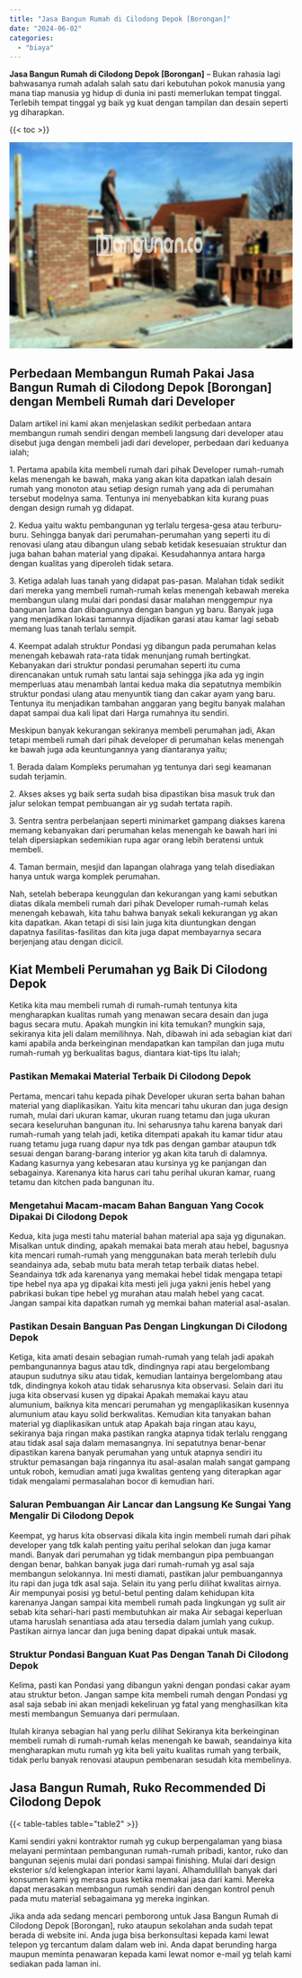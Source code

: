 ```yaml
---
title: "Jasa Bangun Rumah di Cilodong Depok [Borongan]"
date: "2024-06-02"
categories: 
  - "biaya"
---
```


**Jasa Bangun Rumah di Cilodong Depok \[Borongan\]** – Bukan rahasia lagi bahwasanya rumah adalah salah satu dari kebutuhan pokok manusia yang mana tiap manusia yg hidup di dunia ini pasti memerlukan tempat tinggal. Terlebih tempat tinggal yg baik yg kuat dengan tampilan dan desain seperti yg diharapkan.

{{< toc >}}

![Jasa Bangun Rumah di Cilodong Depok [Borongan]](/images/borong-bangunan-23.png)

## Perbedaan Membangun Rumah Pakai Jasa Bangun Rumah di Cilodong Depok \[Borongan\] dengan Membeli Rumah dari Developer

Dalam artikel ini kami akan menjelaskan sedikit perbedaan antara membangun rumah sendiri dengan membeli langsung dari developer atau disebut juga dengan membeli jadi dari developer, perbedaan dari keduanya ialah;

1\. Pertama apabila kita membeli rumah dari pihak Developer rumah-rumah kelas menengah ke bawah, maka yang akan kita dapatkan ialah desain rumah yang monoton atau setiap design rumah yang ada di perumahan tersebut modelnya sama. Tentunya ini menyebabkan kita kurang puas dengan design rumah yg didapat.

2\. Kedua yaitu waktu pembangunan yg terlalu tergesa-gesa atau terburu-buru. Sehingga banyak dari perumahan-perumahan yang seperti itu di renovasi ulang atau dibangun ulang sebab ketidak kesesuaian struktur dan juga bahan bahan material yang dipakai. Kesudahannya antara harga dengan kualitas yang diperoleh tidak setara.

3\. Ketiga adalah luas tanah yang didapat pas-pasan. Malahan tidak sedikit dari mereka yang membeli rumah-rumah kelas menengah kebawah mereka membangun ulang mulai dari pondasi dasar malahan menggempur nya bangunan lama dan dibangunnya dengan bangun yg baru. Banyak juga yang menjadikan lokasi tamannya dijadikan garasi atau kamar lagi sebab memang luas tanah terlalu sempit.

4\. Keempat adalah struktur Pondasi yg dibangun pada perumahan kelas menengah kebawah rata-rata tidak menunjang rumah bertingkat. Kebanyakan dari struktur pondasi perumahan seperti itu cuma direncanakan untuk rumah satu lantai saja sehingga jika ada yg ingin memperluas atau menambah lantai kedua maka dia sepatutnya membikin struktur pondasi ulang atau menyuntik tiang dan cakar ayam yang baru. Tentunya itu menjadikan tambahan anggaran yang begitu banyak malahan dapat sampai dua kali lipat dari Harga rumahnya itu sendiri.

Meskipun banyak kekurangan sekiranya membeli perumahan jadi, Akan tetapi membeli rumah dari pihak developer di perumahan kelas menengah ke bawah juga ada keuntungannya yang diantaranya yaitu;

1\. Berada dalam Kompleks perumahan yg tentunya dari segi keamanan sudah terjamin.

2\. Akses akses yg baik serta sudah bisa dipastikan bisa masuk truk dan jalur selokan tempat pembuangan air yg sudah tertata rapih.

3\. Sentra sentra perbelanjaan seperti minimarket gampang diakses karena memang kebanyakan dari perumahan kelas menengah ke bawah hari ini telah dipersiapkan sedemikian rupa agar orang lebih beratensi untuk membeli.

4\. Taman bermain, mesjid dan lapangan olahraga yang telah disediakan hanya untuk warga komplek perumahan.

Nah, setelah beberapa keunggulan dan kekurangan yang kami sebutkan diatas dikala membeli rumah dari pihak Developer rumah-rumah kelas menengah kebawah, kita tahu bahwa banyak sekali kekurangan yg akan kita dapatkan. Akan tetapi di sisi lain juga kita diuntungkan dengan dapatnya fasilitas-fasilitas dan kita juga dapat membayarnya secara berjenjang atau dengan dicicil.

## Kiat Membeli Perumahan yg Baik Di Cilodong Depok

Ketika kita mau membeli rumah di rumah-rumah tentunya kita mengharapkan kualitas rumah yang menawan secara desain dan juga bagus secara mutu. Apakah mungkin ini kita temukan? mungkin saja, sekiranya kita jeli dalam memilihnya. Nah, dibawah ini ada sebagian kiat dari kami apabila anda berkeinginan mendapatkan kan tampilan dan juga mutu rumah-rumah yg berkualitas bagus, diantara kiat-tips Itu ialah;

### Pastikan Memakai Material Terbaik Di Cilodong Depok

Pertama, mencari tahu kepada pihak Developer ukuran serta bahan bahan material yang diaplikasikan. Yaitu kita mencari tahu ukuran dan juga design rumah, mulai dari ukuran kamar, ukuran ruang tetamu dan juga ukuran secara keseluruhan bangunan itu. Ini seharusnya tahu karena banyak dari rumah-rumah yang telah jadi, ketika ditempati apakah itu kamar tidur atau ruang tetamu juga ruang dapur nya tdk pas dengan gambar ataupun tdk sesuai dengan barang-barang interior yg akan kita taruh di dalamnya. Kadang kasurnya yang kebesaran atau kursinya yg ke panjangan dan sebagainya. Karenanya kita harus cari tahu perihal ukuran kamar, ruang tetamu dan kitchen pada bangunan itu.

### Mengetahui Macam-macam Bahan Banguan Yang Cocok Dipakai Di Cilodong Depok

Kedua, kita juga mesti tahu material bahan material apa saja yg digunakan. Misalkan untuk dinding, apakah memakai bata merah atau hebel, bagusnya kita mencari rumah-rumah yang menggunakan bata merah terlebih dulu seandainya ada, sebab mutu bata merah tetap terbaik diatas hebel. Seandainya tdk ada karenanya yang memakai hebel tidak mengapa tetapi tipe hebel nya apa yg dipakai kita mesti jeli juga yakni jenis hebel yang pabrikasi bukan tipe hebel yg murahan atau malah hebel yang cacat. Jangan sampai kita dapatkan rumah yg memkai bahan material asal-asalan.

### Pastikan Desain Banguan Pas Dengan Lingkungan Di Cilodong Depok

Ketiga, kita amati desain sebagian rumah-rumah yang telah jadi apakah pembangunannya bagus atau tdk, dindingnya rapi atau bergelombang ataupun sudutnya siku atau tidak, kemudian lantainya bergelombang atau tdk, dindingnya kokoh atau tidak seharusnya kita observasi. Selain dari itu juga kita observasi kusen yg dipakai Apakah memakai kayu atau alumunium, baiknya kita mencari perumahan yg mengaplikasikan kusennya alumunium atau kayu solid berkwalitas. Kemudian kita tanyakan bahan material yg diaplikasikan untuk atap Apakah baja ringan atau kayu, sekiranya baja ringan maka pastikan rangka atapnya tidak terlalu renggang atau tidak asal saja dalam memasangnya. Ini sepatutnya benar-benar dipastikan karena banyak perumahan yang untuk atapnya sendiri itu struktur pemasangan baja ringannya itu asal-asalan malah sangat gampang untuk roboh, kemudian amati juga kwalitas genteng yang diterapkan agar tidak mengalami permasalahan bocor di kemudian hari.

### Saluran Pembuangan Air Lancar dan Langsung Ke Sungai Yang Mengalir Di Cilodong Depok

Keempat, yg harus kita observasi dikala kita ingin membeli rumah dari pihak developer yang tdk kalah penting yaitu perihal selokan dan juga kamar mandi. Banyak dari perumahan yg tidak membangun pipa pembuangan dengan benar, bahkan banyak juga dari rumah-rumah yg asal saja membangun selokannya. Ini mesti diamati, pastikan jalur pembuangannya itu rapi dan juga tdk asal saja. Selain itu yang perlu dilihat kwalitas airnya. Air mempunyai posisi yg betul-betul penting dalam kehidupan kita karenanya Jangan sampai kita membeli rumah pada lingkungan yg sulit air sebab kita sehari-hari pasti membutuhkan air maka Air sebagai keperluan utama haruslah senantiasa ada atau tersedia dalam jumlah yang cukup. Pastikan airnya lancar dan juga bening dapat dipakai untuk masak.

### Struktur Pondasi Banguan Kuat Pas Dengan Tanah Di Cilodong Depok

Kelima, pasti kan Pondasi yang dibangun yakni dengan pondasi cakar ayam atau struktur beton. Jangan sampe kita membeli rumah dengan Pondasi yg asal saja sebab ini akan menjadi kekeliruan yg fatal yang menghasilkan kita mesti membangun Semuanya dari permulaan.

Itulah kiranya sebagian hal yang perlu dilihat Sekiranya kita berkeinginan membeli rumah di rumah-rumah kelas menengah ke bawah, seandainya kita mengharapkan mutu rumah yg kita beli yaitu kualitas rumah yang terbaik, tidak perlu banyak renovasi ataupun pembenaran sesudah kita membelinya.

## Jasa Bangun Rumah, Ruko Recommended Di Cilodong Depok

{{< table-tables table="table2" >}}

Kami sendiri yakni kontraktor rumah yg cukup berpengalaman yang biasa melayani permintaan pembangunan rumah-rumah pribadi, kantor, ruko dan bangunan sejenis mulai dari pondasi sampai finishing. Mulai dari design eksterior s/d kelengkapan interior kami layani. Alhamdulillah banyak dari konsumen kami yg merasa puas ketika memakai jasa dari kami. Mereka dapat merasakan membangun rumah sendiri dan dengan kontrol penuh pada mutu material sebagaimana yg mereka inginkan.

Jika anda ada sedang mencari pemborong untuk Jasa Bangun Rumah di Cilodong Depok \[Borongan\], ruko ataupun sekolahan anda sudah tepat berada di website ini. Anda juga bisa berkonsultasi kepada kami lewat telepon yg tercantum dalam dalam web ini. Anda dapat berunding harga maupun meminta penawaran kepada kami lewat nomor e-mail yg telah kami sediakan pada laman ini.

